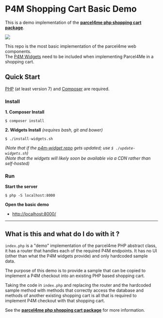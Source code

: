 # P4M Shopping Cart Basic Demo


This is a demo implementation of the **[parcel4me php shopping cart package](https://github.com/ParcelForMe/parcel4me-php)**.

![](http://parcelfor.me/images/site/logo--horizontal.svg)

This repo is the most basic implementation of the parcel4me web components.    
The [P4M Widgets](https://github.com/ParcelForMe/p4m-widgets) need to be included when implementing Parcel4Me in a shopping cart.   

## Quick Start

[PHP](http://php.net/manual/en/intro-whatis.php) (at least version 7) and [Composer](https://getcomposer.org/) are required.    
  

### Install

**1. Composer Install**

    $ composer install

**2. Widgets Install** *(requires bash, git and bower)*

    $ ./install-widgets.sh
  
*(Note that if the [p4m-widget repo](https://github.com/ParcelForMe/p4m-widgets) gets updated; use `$ ./update-widgets.sh`)*   
*(Note that the widgets will likely soon be available via a CDN rather than self-hosted)*


  
### Run

**Start the server**

	$ php -S localhost:8000

	
**Open the basic demo**   
 
 * <a href="http://localhost:8000/">http://localhost:8000/</a>




----


## What is this and what do I do with it ?


`index.php` is a "demo" implementation of the parcel4me PHP abstract class, it has a router that handles each of the required P4M endpoints.
It has no UI (other than what the P4M widgets provide) and only hardcoded sample data.

The purpose of this demo is to provide a sample that can be copied to implement a P4M checkout into an existing PHP based shopping cart.    

Taking the code in `index.php` and replacing the router and the hardcoded sample method with methods that correctly access the database and methods of another existing shopping cart is all that is required to implement P4M checkout with that shopping cart.


See the **[parcel4me php shopping cart package](https://github.com/ParcelForMe/parcel4me-php)** for more information.
